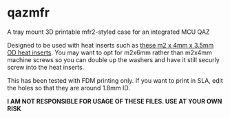# qazmfr
A tray mount 3D printable mfr2-styled case for an integrated MCU QAZ

Designed to be used with heat inserts such as [these m2 x 4mm x 3.5mm OD heat inserts](https://www.amazon.com/gp/product/B09MCWWL9L/ref=ppx_yo_dt_b_search_asin_title?ie=UTF8&psc=1). You may want to opt for m2x6mm rather than m2x4mm machine screws so you can double up the washers and have it still securly screw into the heat inserts.

This has been tested with FDM printing only. If you want to print in SLA, edit the holes so that they are around 1.8mm ID.

**I AM NOT RESPONSIBLE FOR USAGE OF THESE FILES. USE AT YOUR OWN RISK**
